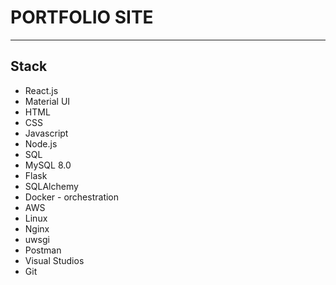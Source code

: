 # PORTFOLIO SITE
---
## Stack
* React.js
* Material UI
* HTML
* CSS
* Javascript
* Node.js
* SQL
* MySQL 8.0
* Flask
* SQLAlchemy
* Docker - orchestration
* AWS
* Linux
* Nginx
* uwsgi
* Postman
* Visual Studios
* Git



```
